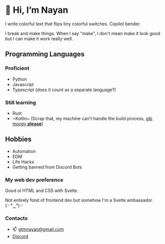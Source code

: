 # 👋 Hi, I’m Nayan

I write colorful text that flips tiny colorful switches. Copilot bender.

I break and make things. When I say "make", I don't mean make it look good but I can make it work really well.

## Programming Languages
### Proficient
- Python
- Javascript
- Typescript (does it count as a separate language?)

### Still learning
- Rust
- ~Kotlin~ (Scrap that, my machine can't handle the build process, [gib money **please**](https://www.patreon.com/gtmnayan))

## Hobbies
- Automation
- EDM
- Life Hacks
- Getting banned from Discord Bots

### My web dev preference
Good ol HTML and CSS with Svelte.

Not entirely fond of frontend dev but somehow I'm a Svelte ambassador. (☞°‿°)☞ 

### Contacts
- 📫 gtmnayan@gmail.com
- [Discord](https://discordapp.com/users/339731096793251854)

<!---
gtm-nayan/gtm-nayan is a ✨ special ✨ repository because its `README.md` (this file) appears on your GitHub profile.
You can click the Preview link to take a look at your changes.
--->

